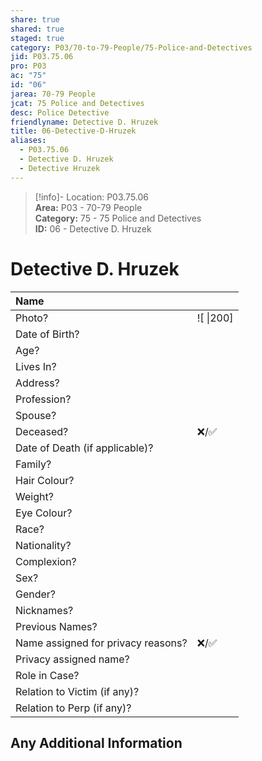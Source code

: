```yaml
---  
share: true  
shared: true  
staged: true  
category: P03/70-to-79-People/75-Police-and-Detectives  
jid: P03.75.06  
pro: P03  
ac: "75"  
id: "06"  
jarea: 70-79 People  
jcat: 75 Police and Detectives  
desc: Police Detective  
friendlyname: Detective D. Hruzek  
title: 06-Detective-D-Hruzek  
aliases:  
  - P03.75.06  
  - Detective D. Hruzek  
  - Detective Hruzek  
---  
```

  
>[!info]- Location: P03.75.06  
>**Area:** P03 - 70-79 People  
>**Category:** 75 - 75 Police and Detectives  
>**ID:** 06 - Detective D. Hruzek  
  
# Detective D. Hruzek  
  
| Name                               |            |  
|:---------------------------------- |:---------- |  
| Photo?                             | ![  \|200] |  
| Date of Birth?                     |            |  
| Age?                               |            |  
| Lives In?                          |            |  
| Address?                           |            |  
| Profession?                        |            |  
| Spouse?                            |            |  
| Deceased?                          | ❌/✅      |  
| Date of Death (if applicable)?     |            |  
| Family?                            |            |  
| Hair Colour?                       |            |  
| Weight?                            |            |  
| Eye Colour?                        |            |  
| Race?                              |            |  
| Nationality?                       |            |  
| Complexion?                        |            |  
| Sex?                               |            |  
| Gender?                                   |            |  
| Nicknames?                         |            |  
| Previous Names?                    |            |  
| Name assigned for privacy reasons? | ❌/✅      |  
| Privacy assigned name?             |            |  
| Role in Case?                      |            |  
| Relation to Victim (if any)?       |            |  
| Relation to Perp (if any)?         |            |  
  
## Any Additional Information